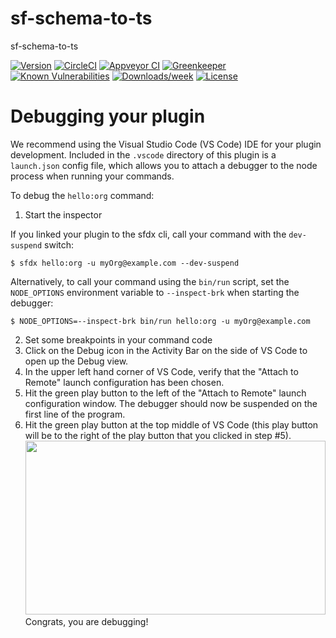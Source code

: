 sf-schema-to-ts
===============

sf-schema-to-ts

[![Version](https://img.shields.io/npm/v/sf-schema-to-ts.svg)](https://npmjs.org/package/sf-schema-to-ts)
[![CircleCI](https://circleci.com/gh/wcxaaa/sf-schema-to-ts/tree/master.svg?style=shield)](https://circleci.com/gh/wcxaaa/sf-schema-to-ts/tree/master)
[![Appveyor CI](https://ci.appveyor.com/api/projects/status/github/wcxaaa/sf-schema-to-ts?branch=master&svg=true)](https://ci.appveyor.com/project/heroku/sf-schema-to-ts/branch/master)
[![Greenkeeper](https://badges.greenkeeper.io/wcxaaa/sf-schema-to-ts.svg)](https://greenkeeper.io/)
[![Known Vulnerabilities](https://snyk.io/test/github/wcxaaa/sf-schema-to-ts/badge.svg)](https://snyk.io/test/github/wcxaaa/sf-schema-to-ts)
[![Downloads/week](https://img.shields.io/npm/dw/sf-schema-to-ts.svg)](https://npmjs.org/package/sf-schema-to-ts)
[![License](https://img.shields.io/npm/l/sf-schema-to-ts.svg)](https://github.com/wcxaaa/sf-schema-to-ts/blob/master/package.json)

<!-- toc -->
<!-- install -->
<!-- usage -->
<!-- commands -->
<!-- debugging-your-plugin -->
# Debugging your plugin
We recommend using the Visual Studio Code (VS Code) IDE for your plugin development. Included in the `.vscode` directory of this plugin is a `launch.json` config file, which allows you to attach a debugger to the node process when running your commands.

To debug the `hello:org` command: 
1. Start the inspector
  
If you linked your plugin to the sfdx cli, call your command with the `dev-suspend` switch: 
```sh-session
$ sfdx hello:org -u myOrg@example.com --dev-suspend
```
  
Alternatively, to call your command using the `bin/run` script, set the `NODE_OPTIONS` environment variable to `--inspect-brk` when starting the debugger:
```sh-session
$ NODE_OPTIONS=--inspect-brk bin/run hello:org -u myOrg@example.com
```

2. Set some breakpoints in your command code
3. Click on the Debug icon in the Activity Bar on the side of VS Code to open up the Debug view.
4. In the upper left hand corner of VS Code, verify that the "Attach to Remote" launch configuration has been chosen.
5. Hit the green play button to the left of the "Attach to Remote" launch configuration window. The debugger should now be suspended on the first line of the program. 
6. Hit the green play button at the top middle of VS Code (this play button will be to the right of the play button that you clicked in step #5).
<br><img src=".images/vscodeScreenshot.png" width="480" height="278"><br>
Congrats, you are debugging!
